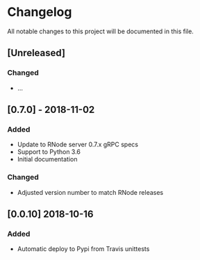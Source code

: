 
# Changelog

All notable changes to this project will be documented in this file.


## [Unreleased]
### Changed
- ...
<!--
- Update and improvement from [user](https://github.com/user).
-->

## [0.7.0] - 2018-11-02
### Added
- Update to RNode server 0.7.x gRPC specs
- Support to Python 3.6
- Initial documentation

### Changed
- Adjusted version number to match RNode releases

<!--
### Removed
- ..
-->

## [0.0.10] 2018-10-16
### Added
- Automatic deploy to Pypi from Travis unittests
